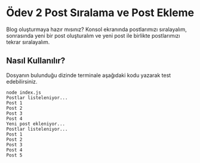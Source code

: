 # Ödev 2 Post Sıralama ve Post Ekleme

Blog oluşturmaya hazır mısınız? Konsol ekranında postlarımızı sıralayalım, sonrasında yeni bir post oluşturalım ve yeni post ile birlikte postlarımızı tekrar sıralayalım.

## Nasıl Kullanılır?

Dosyanın bulunduğu dizinde terminale aşağıdaki kodu yazarak test edebilirsiniz.

```
node index.js
Postlar listeleniyor...
Post 1
Post 2
Post 3
Post 4
Yeni post ekleniyor...
Postlar listeleniyor...
Post 1
Post 2
Post 3
Post 4
Post 5
```
